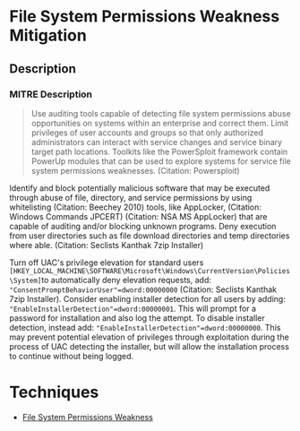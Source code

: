 
# File System Permissions Weakness Mitigation

## Description

### MITRE Description

> Use auditing tools capable of detecting file system permissions abuse opportunities on systems within an enterprise and correct them. Limit privileges of user accounts and groups so that only authorized administrators can interact with service changes and service binary target path locations. Toolkits like the PowerSploit framework contain PowerUp modules that can be used to explore systems for service file system permissions weaknesses. (Citation: Powersploit)

Identify and block potentially malicious software that may be executed through abuse of file, directory, and service permissions by using whitelisting (Citation: Beechey 2010) tools, like AppLocker, (Citation: Windows Commands JPCERT) (Citation: NSA MS AppLocker) that are capable of auditing and/or blocking unknown programs. Deny execution from user directories such as file download directories and temp directories where able. (Citation: Seclists Kanthak 7zip Installer)

Turn off UAC's privilege elevation for standard users <code>[HKEY_LOCAL_MACHINE\SOFTWARE\Microsoft\Windows\CurrentVersion\Policies\System]</code>to automatically deny elevation requests, add: <code>"ConsentPromptBehaviorUser"=dword:00000000</code> (Citation: Seclists Kanthak 7zip Installer). Consider enabling installer detection for all users by adding: <code>"EnableInstallerDetection"=dword:00000001</code>. This will prompt for a password for installation and also log the attempt. To disable installer detection, instead add: <code>"EnableInstallerDetection"=dword:00000000</code>. This may prevent potential elevation of privileges through exploitation during the process of UAC detecting the installer, but will allow the installation process to continue without being logged.


# Techniques


* [File System Permissions Weakness](../techniques/File-System-Permissions-Weakness.md)

